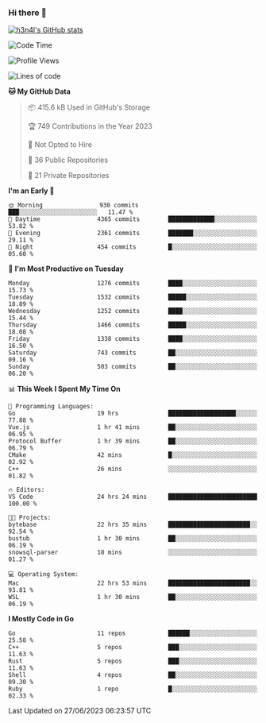### Hi there 👋

[![h3n4l's GitHub stats](https://github-readme-stats.vercel.app/api?username=h3n4l&count_private=true&show_icons=true&theme=radical)](https://github.com/h3n4l/github-readme-stats)

<!--START_SECTION:waka-->
![Code Time](http://img.shields.io/badge/Code%20Time-1%2C354%20hrs%2044%20mins-blue)

![Profile Views](http://img.shields.io/badge/Profile%20Views-1-blue)

![Lines of code](https://img.shields.io/badge/From%20Hello%20World%20I%27ve%20Written-1.8%20million%20lines%20of%20code-blue)

**🐱 My GitHub Data** 

> 📦 415.6 kB Used in GitHub's Storage 
 > 
> 🏆 749 Contributions in the Year 2023
 > 
> 🚫 Not Opted to Hire
 > 
> 📜 36 Public Repositories 
 > 
> 🔑 21 Private Repositories 
 > 
**I'm an Early 🐤** 

```text
🌞 Morning                930 commits         ███░░░░░░░░░░░░░░░░░░░░░░   11.47 % 
🌆 Daytime                4365 commits        █████████████░░░░░░░░░░░░   53.82 % 
🌃 Evening                2361 commits        ███████░░░░░░░░░░░░░░░░░░   29.11 % 
🌙 Night                  454 commits         █░░░░░░░░░░░░░░░░░░░░░░░░   05.60 % 
```
📅 **I'm Most Productive on Tuesday** 

```text
Monday                   1276 commits        ████░░░░░░░░░░░░░░░░░░░░░   15.73 % 
Tuesday                  1532 commits        █████░░░░░░░░░░░░░░░░░░░░   18.89 % 
Wednesday                1252 commits        ████░░░░░░░░░░░░░░░░░░░░░   15.44 % 
Thursday                 1466 commits        █████░░░░░░░░░░░░░░░░░░░░   18.08 % 
Friday                   1338 commits        ████░░░░░░░░░░░░░░░░░░░░░   16.50 % 
Saturday                 743 commits         ██░░░░░░░░░░░░░░░░░░░░░░░   09.16 % 
Sunday                   503 commits         ██░░░░░░░░░░░░░░░░░░░░░░░   06.20 % 
```


📊 **This Week I Spent My Time On** 

```text
💬 Programming Languages: 
Go                       19 hrs              ███████████████████░░░░░░   77.88 % 
Vue.js                   1 hr 41 mins        ██░░░░░░░░░░░░░░░░░░░░░░░   06.95 % 
Protocol Buffer          1 hr 39 mins        ██░░░░░░░░░░░░░░░░░░░░░░░   06.79 % 
CMake                    42 mins             █░░░░░░░░░░░░░░░░░░░░░░░░   02.92 % 
C++                      26 mins             ░░░░░░░░░░░░░░░░░░░░░░░░░   01.82 % 

🔥 Editors: 
VS Code                  24 hrs 24 mins      █████████████████████████   100.00 % 

🐱‍💻 Projects: 
bytebase                 22 hrs 35 mins      ███████████████████████░░   92.54 % 
bustub                   1 hr 30 mins        ██░░░░░░░░░░░░░░░░░░░░░░░   06.19 % 
snowsql-parser           18 mins             ░░░░░░░░░░░░░░░░░░░░░░░░░   01.27 % 

💻 Operating System: 
Mac                      22 hrs 53 mins      ███████████████████████░░   93.81 % 
WSL                      1 hr 30 mins        ██░░░░░░░░░░░░░░░░░░░░░░░   06.19 % 
```

**I Mostly Code in Go** 

```text
Go                       11 repos            ██████░░░░░░░░░░░░░░░░░░░   25.58 % 
C++                      5 repos             ███░░░░░░░░░░░░░░░░░░░░░░   11.63 % 
Rust                     5 repos             ███░░░░░░░░░░░░░░░░░░░░░░   11.63 % 
Shell                    4 repos             ██░░░░░░░░░░░░░░░░░░░░░░░   09.30 % 
Ruby                     1 repo              █░░░░░░░░░░░░░░░░░░░░░░░░   02.33 % 
```




 Last Updated on 27/06/2023 06:23:57 UTC
<!--END_SECTION:waka-->

